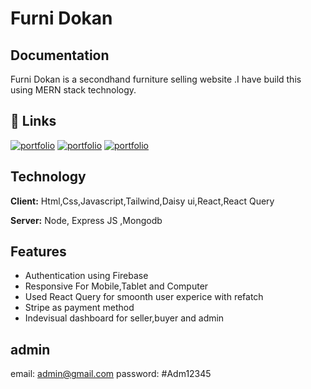 
# Furni Dokan





## Documentation

Furni  Dokan is a secondhand furniture selling website .I have build this using MERN stack technology.


## 🔗 Links
[![portfolio](https://img.shields.io/badge/Github-client-000?style=for-the-badge&logo=ko-fi&logoColor=white)](https://github.com/programming-hero-web-course-4/b612-used-products-resale-clients-side-BayajidAlam)
[![portfolio](https://img.shields.io/badge/Github-server-000?style=for-the-badge&logo=ko-fi&logoColor=white)](https://github.com/programming-hero-web-course-4/b612-used-products-resale-server-side-BayajidAlam)
[![portfolio](https://img.shields.io/badge/Livesite-000?style=for-the-badge&logo=ko-fi&logoColor=white)](https://furni-dokan.web.app/)



## Technology

**Client:** Html,Css,Javascript,Tailwind,Daisy ui,React,React Query

**Server:** Node, Express JS ,Mongodb


## Features
- Authentication using Firebase
- Responsive For Mobile,Tablet and Computer
- Used React Query for smoonth user experice with refatch
- Stripe as payment method 
- Indevisual dashboard for seller,buyer and admin 

## admin
email: admin@gmail.com
password: #Adm12345
